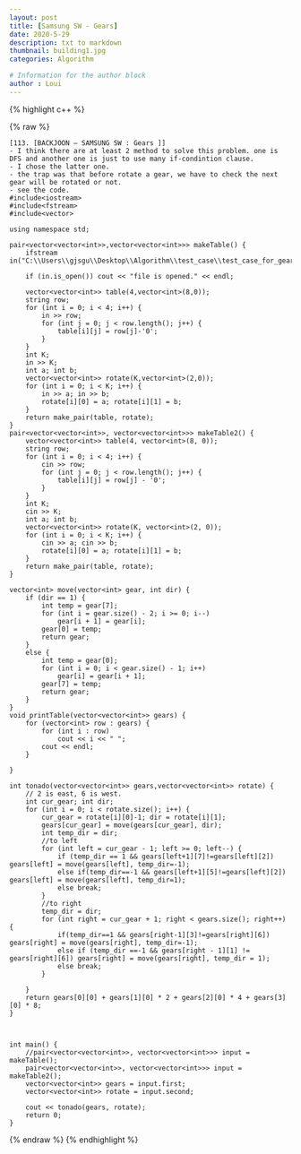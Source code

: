 ```yaml
---
layout: post
title: [Samsung SW - Gears]
date: 2020-5-29
description: txt to markdown
thumbnail: building1.jpg
categories: Algorithm

# Information for the author block
author : Loui
---
```


{% highlight c++ %}

{% raw %}

	﻿[113. [BACKJOON – SAMSUNG SW : Gears ]]
	- I think there are at least 2 method to solve this problem. one is DFS and another one is just to use many if-condintion clause.
	- I chose the latter one.
	- the trap was that before rotate a gear, we have to check the next gear will be rotated or not.
	- see the code.
	#include<iostream>
	#include<fstream>
	#include<vector>
	
	using namespace std;
	
	pair<vector<vector<int>>,vector<vector<int>>> makeTable() {
		ifstream in("C:\\Users\\gjsgu\\Desktop\\Algorithm\\test_case\\test_case_for_gears.txt");
	
		if (in.is_open()) cout << "file is opened." << endl;
	
		vector<vector<int>> table(4,vector<int>(8,0));
		string row;
		for (int i = 0; i < 4; i++) {
			in >> row;
			for (int j = 0; j < row.length(); j++) {
				table[i][j] = row[j]-'0';
			}
		}
		int K;
		in >> K;
		int a; int b;
		vector<vector<int>> rotate(K,vector<int>(2,0));
		for (int i = 0; i < K; i++) {
			in >> a; in >> b;
			rotate[i][0] = a; rotate[i][1] = b;
		}
		return make_pair(table, rotate);
	}
	pair<vector<vector<int>>, vector<vector<int>>> makeTable2() {
		vector<vector<int>> table(4, vector<int>(8, 0));
		string row;
		for (int i = 0; i < 4; i++) {
			cin >> row;
			for (int j = 0; j < row.length(); j++) {
				table[i][j] = row[j] - '0';
			}
		}
		int K;
		cin >> K;
		int a; int b;
		vector<vector<int>> rotate(K, vector<int>(2, 0));
		for (int i = 0; i < K; i++) {
			cin >> a; cin >> b;
			rotate[i][0] = a; rotate[i][1] = b;
		}
		return make_pair(table, rotate);
	}
	
	vector<int> move(vector<int> gear, int dir) {
		if (dir == 1) {
			int temp = gear[7];
			for (int i = gear.size() - 2; i >= 0; i--)
				gear[i + 1] = gear[i];
			gear[0] = temp;
			return gear;
		}
		else {
			int temp = gear[0];
			for (int i = 0; i < gear.size() - 1; i++)
				gear[i] = gear[i + 1];
			gear[7] = temp;
			return gear;
		}	
	}
	void printTable(vector<vector<int>> gears) {
		for (vector<int> row : gears) {
			for (int i : row)
				cout << i << " ";
			cout << endl;
		}
	
	}
	
	int tonado(vector<vector<int>> gears,vector<vector<int>> rotate) {
		// 2 is east, 6 is west.
		int cur_gear; int dir;
		for (int i = 0; i < rotate.size(); i++) {
			cur_gear = rotate[i][0]-1; dir = rotate[i][1];
			gears[cur_gear] = move(gears[cur_gear], dir);
			int temp_dir = dir;
			//to left
			for (int left = cur_gear - 1; left >= 0; left--) {
				if (temp_dir == 1 && gears[left+1][7]!=gears[left][2]) gears[left] = move(gears[left], temp_dir=-1);
				else if(temp_dir==-1 && gears[left+1][5]!=gears[left][2]) gears[left] = move(gears[left], temp_dir=1);
				else break;
			}
			//to right
			temp_dir = dir;
			for (int right = cur_gear + 1; right < gears.size(); right++) {
				if(temp_dir==1 && gears[right-1][3]!=gears[right][6]) gears[right] = move(gears[right], temp_dir=-1);
				else if (temp_dir ==-1 && gears[right - 1][1] != gears[right][6]) gears[right] = move(gears[right], temp_dir = 1);
				else break;
			}
		
		}
		return gears[0][0] + gears[1][0] * 2 + gears[2][0] * 4 + gears[3][0] * 8;
	}
	
	
	
	int main() {
		//pair<vector<vector<int>>, vector<vector<int>>> input = makeTable();
		pair<vector<vector<int>>, vector<vector<int>>> input = makeTable2();
		vector<vector<int>> gears = input.first;
		vector<vector<int>> rotate = input.second;
	
		cout << tonado(gears, rotate);
		return 0;
	}
	
{% endraw %}
{% endhighlight %}

